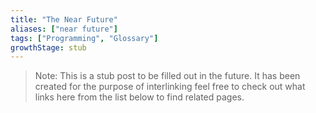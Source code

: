 ```yaml
---
title: "The Near Future"
aliases: ["near future"]
tags: ["Programming", "Glossary"]
growthStage: stub
---
```


> Note: This is a stub post to be filled out in the future. It has been created for the purpose of interlinking feel free to check out what links here from the list below to find related pages.